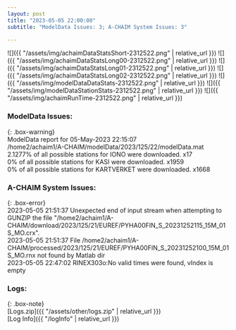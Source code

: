 ```yaml
---
layout: post
title: "2023-05-05 22:00:00"
subtitle: "ModelData Issues: 3; A-CHAIM System Issues: 3"

---
```


![]({{ "/assets/img/achaimDataStatsShort-2312522.png" | relative_url }})
![]({{ "/assets/img/achaimDataStatsLong00-2312522.png" | relative_url }})
![]({{ "/assets/img/achaimDataStatsLong01-2312522.png" | relative_url }})
![]({{ "/assets/img/achaimDataStatsLong02-2312522.png" | relative_url }})
![]({{ "/assets/img/modelDataDataStats-2312522.png" | relative_url }})
![]({{ "/assets/img/modelDataStationStats-2312522.png" | relative_url }})
![]({{ "/assets/img/achaimRunTime-2312522.png" | relative_url }})


### ModelData Issues:  
  
{: .box-warning}  
 ModelData report for 05-May-2023 22:15:07   
 /home2/achaim1/A-CHAIM/modelData/2023/125/22/modelData.mat   
 2.1277% of all possible stations for IONO were downloaded. x17   
 0% of all possible stations for KASI were downloaded. x1959   
 0% of all possible stations for KARTVERKET were downloaded. x1668   
  
### A-CHAIM System Issues:  
  
{: .box-error}  
2023-05-05 21:51:37 Unexpected end of input stream when attempting to GUNZIP the file "/home2/achaim1/A-CHAIM/download/2023/125/21/EUREF/PYHA00FIN_S_20231252115_15M_01S_MO.crx".  
2023-05-05 21:51:37 File /home2/achaim1/A-CHAIM/processed/2023/125/21/EUREF/PYHA00FIN_S_20231252100_15M_01S_MO.rnx not found by Matlab dir  
2023-05-05 22:47:02 RINEX303o:No valid times were found, vIndex is empty  

### Logs:  
  
{: .box-note}  
[Logs.zip]({{ "/assets/other/logs.zip" | relative_url }})  
[Log Info]({{ "/logInfo" | relative_url }})  
